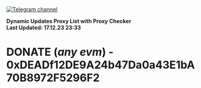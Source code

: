 [![Telegram channel](https://img.shields.io/endpoint?url=https://runkit.io/damiankrawczyk/telegram-badge/branches/master?url=https://t.me/n4z4v0d)](https://t.me/n4z4v0d) 

**Dynamic Updates Proxy List with Proxy Checker**  
**Last Updated: 17.12.23 23:33**

# DONATE (_any evm_) - 0xDEADf12DE9A24b47Da0a43E1bA70B8972F5296F2
